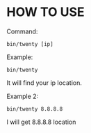 # HOW TO USE

Command:
```shell
bin/twenty [ip]
```

Example:
```shell
bin/twenty 
```
It will find your ip location.

Example 2:
```shell
bin/twenty 8.8.8.8
```
I will get 8.8.8.8 location



